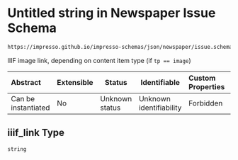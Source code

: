 # Untitled string in Newspaper Issue Schema

```txt
https://impresso.github.io/impresso-schemas/json/newspaper/issue.schema.json#/definitions/metadata/properties/iiif_link
```

IIIF image link, depending on content item type (if `tp == image`)


| Abstract            | Extensible | Status         | Identifiable            | Custom Properties | Additional Properties | Access Restrictions | Defined In                                                             |
| :------------------ | ---------- | -------------- | ----------------------- | :---------------- | --------------------- | ------------------- | ---------------------------------------------------------------------- |
| Can be instantiated | No         | Unknown status | Unknown identifiability | Forbidden         | Allowed               | none                | [issue.schema.json\*](../out/issue.schema.json "open original schema") |

## iiif_link Type

`string`
